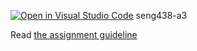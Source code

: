 [![Open in Visual Studio Code](https://classroom.github.com/assets/open-in-vscode-718a45dd9cf7e7f842a935f5ebbe5719a5e09af4491e668f4dbf3b35d5cca122.svg)](https://classroom.github.com/online_ide?assignment_repo_id=14012026&assignment_repo_type=AssignmentRepo)
seng438-a3

Read [the assignment guideline](seng438-a3.md) 
